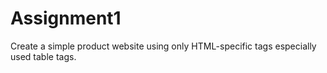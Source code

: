 # Assignment1
Create a simple product website using only HTML-specific tags especially used table tags. 
